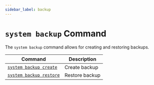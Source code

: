 ```yaml
---
sidebar_label: backup
---
```


# `system backup` Command

The `system backup` command allows for creating and restoring backups.

| Command                                 | Description    |
| --------------------------------------- | -------------- |
| [`system backup create`](./create.md)   | Create backup  |
| [`system backup restore`](./restore.md) | Restore backup |
